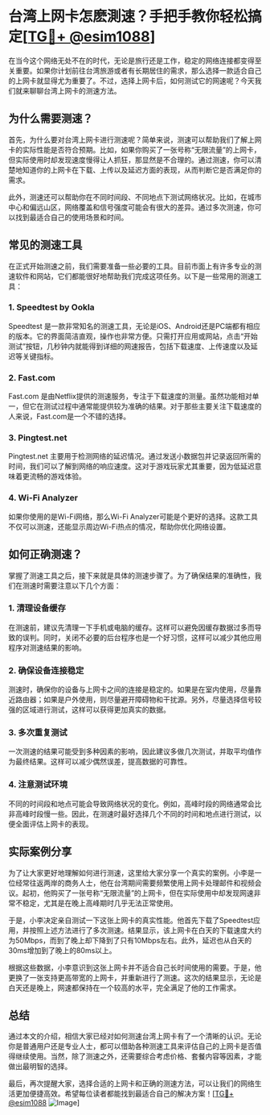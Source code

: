 # 台湾上网卡怎麽測速？手把手教你轻松搞定[[TG💪+ @esim1088](https://t.me/s/esim1088)]

在当今这个网络无处不在的时代，无论是旅行还是工作，稳定的网络连接都变得至关重要。如果你计划前往台湾旅游或者有长期居住的需求，那么选择一款适合自己的上网卡就显得尤为重要了。不过，选择上网卡后，如何测试它的网速呢？今天我们就来聊聊台湾上网卡的测速方法。

## 为什么需要测速？

首先，为什么要对台湾上网卡进行测速呢？简单来说，测速可以帮助我们了解上网卡的实际性能是否符合预期。比如，如果你购买了一张号称“无限流量”的上网卡，但实际使用时却发现速度慢得让人抓狂，那显然是不合理的。通过测速，你可以清楚地知道你的上网卡在下载、上传以及延迟方面的表现，从而判断它是否满足你的需求。

此外，测速还可以帮助你在不同时间段、不同地点下测试网络状况。比如，在城市中心和偏远山区，网络覆盖和信号强度可能会有很大的差异。通过多次测速，你可以找到最适合自己的使用场景和时间。

## 常见的测速工具

在正式开始测速之前，我们需要准备一些必要的工具。目前市面上有许多专业的测速软件和网站，它们都能很好地帮助我们完成这项任务。以下是一些常用的测速工具：

### 1. Speedtest by Ookla
Speedtest 是一款非常知名的测速工具，无论是iOS、Android还是PC端都有相应的版本。它的界面简洁直观，操作也非常方便。只需打开应用或网站，点击“开始测试”按钮，几秒钟内就能得到详细的网速报告，包括下载速度、上传速度以及延迟等关键指标。

### 2. Fast.com
Fast.com 是由Netflix提供的测速服务，专注于下载速度的测量。虽然功能相对单一，但它在测试过程中通常能提供较为准确的结果。对于那些主要关注下载速度的人来说，Fast.com是一个不错的选择。

### 3. Pingtest.net
Pingtest.net 主要用于检测网络的延迟情况。通过发送小数据包并记录返回所需的时间，我们可以了解到网络的响应速度。这对于游戏玩家尤其重要，因为低延迟意味着更流畅的游戏体验。

### 4. Wi-Fi Analyzer
如果你使用的是Wi-Fi网络，那么Wi-Fi Analyzer可能是个更好的选择。这款工具不仅可以测速，还能显示周边Wi-Fi热点的情况，帮助你优化网络设置。

## 如何正确测速？

掌握了测速工具之后，接下来就是具体的测速步骤了。为了确保结果的准确性，我们在测速时需要注意以下几个方面：

### 1. 清理设备缓存
在测速前，建议先清理一下手机或电脑的缓存。这样可以避免因缓存数据过多而导致的误判。同时，关闭不必要的后台程序也是一个好习惯，这样可以减少其他应用程序对测速结果的影响。

### 2. 确保设备连接稳定
测速时，确保你的设备与上网卡之间的连接是稳定的。如果是在室内使用，尽量靠近路由器；如果是户外使用，则尽量避开障碍物和干扰源。另外，尽量选择信号较强的区域进行测试，这样可以获得更加真实的数据。

### 3. 多次重复测试
一次测速的结果可能受到多种因素的影响，因此建议多做几次测试，并取平均值作为最终结果。这样可以减少偶然误差，提高数据的可靠性。

### 4. 注意测试环境
不同的时间段和地点可能会导致网络状况的变化。例如，高峰时段的网络通常会比非高峰时段慢一些。因此，在测速时最好选择几个不同的时间和地点进行测试，以便全面评估上网卡的表现。

## 实际案例分享

为了让大家更好地理解如何进行测速，这里给大家分享一个真实的案例。小李是一位经常往返两岸的商务人士，他在台湾期间需要频繁使用上网卡处理邮件和视频会议。起初，他购买了一张号称“无限流量”的上网卡，但在实际使用中却发现网速非常不稳定，尤其是在晚上高峰期时几乎无法正常使用。

于是，小李决定亲自测试一下这张上网卡的真实性能。他首先下载了Speedtest应用，并按照上述方法进行了多次测速。结果显示，该上网卡在白天的下载速度大约为50Mbps，而到了晚上却下降到了只有10Mbps左右。此外，延迟也从白天的30ms增加到了晚上的80ms以上。

根据这些数据，小李意识到这张上网卡并不适合自己长时间使用的需要。于是，他更换了一张支持更高带宽的上网卡，并重新进行了测速。这次的结果显示，无论是白天还是晚上，网速都保持在一个较高的水平，完全满足了他的工作需求。

## 总结

通过本文的介绍，相信大家已经对如何测速台湾上网卡有了一个清晰的认识。无论你是普通用户还是专业人士，都可以借助各种测速工具来评估自己的上网卡是否值得继续使用。当然，除了测速之外，还需要综合考虑价格、套餐内容等因素，才能做出最明智的选择。

最后，再次提醒大家，选择合适的上网卡和正确的测速方法，可以让我们的网络生活更加便捷高效。希望每位读者都能找到最适合自己的解决方案！[[TG💪+ @esim1088](https://t.me/s/esim1088) ![Image](https://i.postimg.cc/4NQfJmqS/Snipaste-2025-05-13-00-14-12.png)]